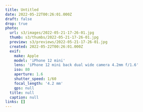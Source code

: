 ```yaml
---
title: Untitled
date: 2022-05-22T00:26:01.000Z
draft: false
drop: true
photo:
  url: s3/images/2022-05-21-17-26-01.jpg
  thumb: s3/thumbs/2022-05-21-17-26-01.jpg
  preview: s3/previews/2022-05-21-17-26-01.jpg
  created: 2022-05-22T00:26:01.000Z
  exif:
    make: Apple
    model: 'iPhone 12 mini'
    lens: 'iPhone 12 mini back dual wide camera 4.2mm f/1.6'
    iso: 80
    aperture: 1.6
    shutter_speed: 1/60
    focal_length: '4.2 mm'
    gps: null
  title: null
  caption: null
links: []
---
```

